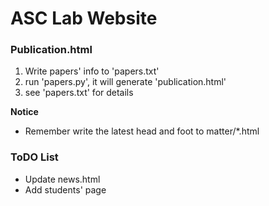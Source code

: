 # ASC Lab Website

### Publication.html
1. Write papers' info to 'papers.txt'
2. run 'papers.py', it will generate 'publication.html'
3. see 'papers.txt' for details

**Notice**
- Remember write the latest head and foot to matter/*.html

### ToDO List
- Update news.html
- Add students' page
